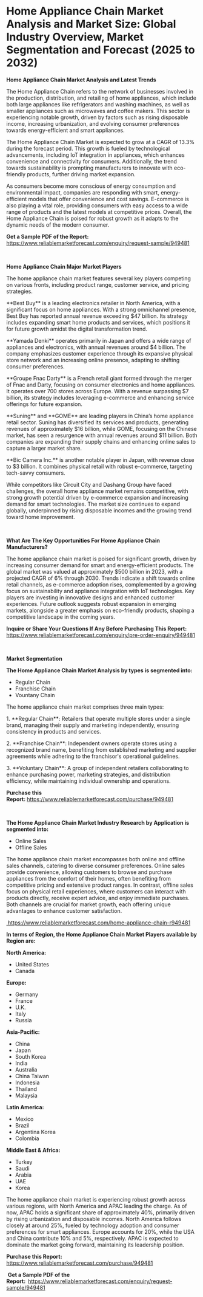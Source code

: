 <p><h1>Home Appliance Chain Market Analysis and Market Size: Global Industry Overview, Market Segmentation and Forecast (2025 to 2032)</h1></p><p><strong>Home Appliance Chain Market Analysis and Latest Trends</strong></p>
<p><p>The Home Appliance Chain refers to the network of businesses involved in the production, distribution, and retailing of home appliances, which include both large appliances like refrigerators and washing machines, as well as smaller appliances such as microwaves and coffee makers. This sector is experiencing notable growth, driven by factors such as rising disposable income, increasing urbanization, and evolving consumer preferences towards energy-efficient and smart appliances.</p><p>The Home Appliance Chain Market is expected to grow at a CAGR of 13.3% during the forecast period. This growth is fueled by technological advancements, including IoT integration in appliances, which enhances convenience and connectivity for consumers. Additionally, the trend towards sustainability is prompting manufacturers to innovate with eco-friendly products, further driving market expansion.</p><p>As consumers become more conscious of energy consumption and environmental impact, companies are responding with smart, energy-efficient models that offer convenience and cost savings. E-commerce is also playing a vital role, providing consumers with easy access to a wide range of products and the latest models at competitive prices. Overall, the Home Appliance Chain is poised for robust growth as it adapts to the dynamic needs of the modern consumer.</p></p>
<p><strong>Get a Sample PDF of the Report:&nbsp;</strong> <a href="https://www.reliablemarketforecast.com/enquiry/request-sample/949481?utm_campaign=3019&utm_medium=2&utm_source=Github&utm_content=ia&utm_term=18042025&utm_id=home-appliance-chain">https://www.reliablemarketforecast.com/enquiry/request-sample/949481</a></p>
<p>&nbsp;</p>
<p><strong>Home Appliance Chain Major Market Players</strong></p>
<p><p>The home appliance chain market features several key players competing on various fronts, including product range, customer service, and pricing strategies. </p><p>**Best Buy** is a leading electronics retailer in North America, with a significant focus on home appliances. With a strong omnichannel presence, Best Buy has reported annual revenue exceeding $47 billion. Its strategy includes expanding smart home products and services, which positions it for future growth amidst the digital transformation trend.</p><p>**Yamada Denki** operates primarily in Japan and offers a wide range of appliances and electronics, with annual revenues around $4 billion. The company emphasizes customer experience through its expansive physical store network and an increasing online presence, adapting to shifting consumer preferences.</p><p>**Groupe Fnac Darty** is a French retail giant formed through the merger of Fnac and Darty, focusing on consumer electronics and home appliances. It operates over 700 stores across Europe. With a revenue surpassing $7 billion, its strategy includes leveraging e-commerce and enhancing service offerings for future expansion.</p><p>**Suning** and **GOME** are leading players in China’s home appliance retail sector. Suning has diversified its services and products, generating revenues of approximately $16 billion, while GOME, focusing on the Chinese market, has seen a resurgence with annual revenues around $11 billion. Both companies are expanding their supply chains and enhancing online sales to capture a larger market share.</p><p>**Bic Camera Inc.** is another notable player in Japan, with revenue close to $3 billion. It combines physical retail with robust e-commerce, targeting tech-savvy consumers.</p><p>While competitors like Circuit City and Dashang Group have faced challenges, the overall home appliance market remains competitive, with strong growth potential driven by e-commerce expansion and increasing demand for smart technologies. The market size continues to expand globally, underpinned by rising disposable incomes and the growing trend toward home improvement.</p></p>
<p>&nbsp;</p>
<p><strong>What Are The Key Opportunities For Home Appliance Chain Manufacturers?</strong></p>
<p><p>The home appliance chain market is poised for significant growth, driven by increasing consumer demand for smart and energy-efficient products. The global market was valued at approximately $500 billion in 2023, with a projected CAGR of 6% through 2030. Trends indicate a shift towards online retail channels, as e-commerce adoption rises, complemented by a growing focus on sustainability and appliance integration with IoT technologies. Key players are investing in innovative designs and enhanced customer experiences. Future outlook suggests robust expansion in emerging markets, alongside a greater emphasis on eco-friendly products, shaping a competitive landscape in the coming years.</p></p>
<p><strong>Inquire or Share Your Questions If Any Before Purchasing This Report:</strong> <a href="https://www.reliablemarketforecast.com/enquiry/pre-order-enquiry/949481?utm_campaign=3019&utm_medium=2&utm_source=Github&utm_content=ia&utm_term=18042025&utm_id=home-appliance-chain">https://www.reliablemarketforecast.com/enquiry/pre-order-enquiry/949481</a></p>
<p>&nbsp;</p>
<p><strong>Market Segmentation</strong></p>
<p><strong>The Home Appliance Chain Market Analysis by types is segmented into:</strong></p>
<p><ul><li>Regular Chain</li><li>Franchise Chain</li><li>Vountany Chain</li></ul></p>
<p><p>The home appliance chain market comprises three main types: </p><p>1. **Regular Chain**: Retailers that operate multiple stores under a single brand, managing their supply and marketing independently, ensuring consistency in products and services.</p><p>2. **Franchise Chain**: Independent owners operate stores using a recognized brand name, benefiting from established marketing and supplier agreements while adhering to the franchisor's operational guidelines.</p><p>3. **Voluntary Chain**: A group of independent retailers collaborating to enhance purchasing power, marketing strategies, and distribution efficiency, while maintaining individual ownership and operations.</p></p>
<p><strong>Purchase this Report:&nbsp;</strong><a href="https://www.reliablemarketforecast.com/purchase/949481?utm_campaign=3019&utm_medium=2&utm_source=Github&utm_content=ia&utm_term=18042025&utm_id=home-appliance-chain">https://www.reliablemarketforecast.com/purchase/949481</a></p>
<p>&nbsp;</p>
<p><strong>The Home Appliance Chain Market Industry Research by Application is segmented into:</strong></p>
<p><ul><li>Online Sales</li><li>Offline Sales</li></ul></p>
<p><p>The home appliance chain market encompasses both online and offline sales channels, catering to diverse consumer preferences. Online sales provide convenience, allowing customers to browse and purchase appliances from the comfort of their homes, often benefiting from competitive pricing and extensive product ranges. In contrast, offline sales focus on physical retail experiences, where customers can interact with products directly, receive expert advice, and enjoy immediate purchases. Both channels are crucial for market growth, each offering unique advantages to enhance customer satisfaction.</p></p>
<p><a href="https://www.reliablemarketforecast.com/home-appliance-chain-r949481?utm_campaign=3019&utm_medium=2&utm_source=Github&utm_content=ia&utm_term=18042025&utm_id=home-appliance-chain">&nbsp;https://www.reliablemarketforecast.com/home-appliance-chain-r949481</a></p>
<p><strong>In terms of Region, the Home Appliance Chain Market Players available by Region are:</strong></p>
<p>
    <p> <strong> North America: </strong>
        <ul>
            <li>United States</li>
            <li>Canada</li>
        </ul>
        </p> 
    <p> <strong> Europe: </strong>
        <ul>
            <li>Germany</li>
            <li>France</li>
            <li>U.K.</li>
            <li>Italy</li>
            <li>Russia</li>
        </ul>
        </p> 
    <p> <strong> Asia-Pacific: </strong>
        <ul>
            <li>China</li>
            <li>Japan</li>
            <li>South Korea</li>
            <li>India</li>
            <li>Australia</li>
            <li>China Taiwan</li>
            <li>Indonesia</li>
            <li>Thailand</li>
            <li>Malaysia</li>
        </ul>
        </p> 
    <p> <strong> Latin America: </strong>
        <ul>
            <li>Mexico</li>
            <li>Brazil</li>
            <li>Argentina Korea</li>
            <li>Colombia</li>
        </ul>
        </p> 
    <p> <strong> Middle East & Africa: </strong>
        <ul>
            <li>Turkey</li>
            <li>Saudi</li>
            <li>Arabia</li>
            <li>UAE</li>
            <li>Korea</li>
        </ul>
    </p>
    </p>
<p><p>The home appliance chain market is experiencing robust growth across various regions, with North America and APAC leading the charge. As of now, APAC holds a significant share of approximately 40%, primarily driven by rising urbanization and disposable incomes. North America follows closely at around 25%, fueled by technology adoption and consumer preferences for smart appliances. Europe accounts for 20%, while the USA and China contribute 10% and 5%, respectively. APAC is expected to dominate the market going forward, maintaining its leadership position.</p></p>
<p><strong>Purchase this Report: </strong><a href="https://www.reliablemarketforecast.com/purchase/949481?utm_campaign=3019&utm_medium=2&utm_source=Github&utm_content=ia&utm_term=18042025&utm_id=home-appliance-chain">https://www.reliablemarketforecast.com/purchase/949481</a></p>
<p>&nbsp;<strong>Get a Sample PDF of the Report:&nbsp;&nbsp;</strong><a href="https://www.reliablemarketforecast.com/enquiry/request-sample/949481?utm_campaign=3019&utm_medium=2&utm_source=Github&utm_content=ia&utm_term=18042025&utm_id=home-appliance-chain">https://www.reliablemarketforecast.com/enquiry/request-sample/949481</a></p>
<p><strong></strong></p>
<p><p></p><p></p><p></p></p>